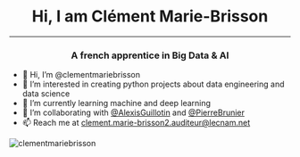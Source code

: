 <h1 align="center"> Hi, I am Clément Marie-Brisson </h1>

---

<h3 align="center"> A french apprentice in Big Data & AI</h3>

- 👋 Hi, I’m @clementmariebrisson
- 👀 I’m interested in creating python projects about data engineering and data science
- 🌱 I’m currently learning machine and deep learning
- 💞️ I’m collaborating with <a href="https://github.com/AlexisGuillotin">@AlexisGuillotin</a> and <a href="https://github.com/PierreBrunier">@PierreBrunier</a>
- 📫 Reach me at clement.marie-brisson2.auditeur@lecnam.net

<p><img align="center" src="https://github-readme-stats-ruby-one.vercel.app/api/top-langs/?username=clementmariebrisson&layout=compact&hide=HTML,Jupyter%20Notebook" alt="clementmariebrisson" /></p>
